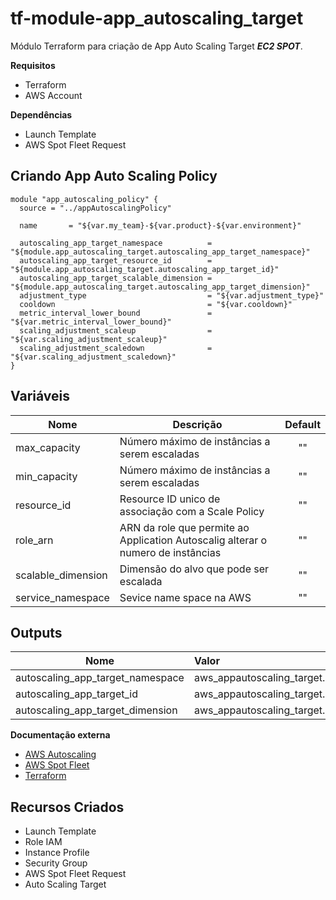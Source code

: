 # **tf-module-app_autoscaling_target**

Módulo Terraform para criação de App Auto Scaling Target ***EC2 SPOT***.

 **Requisitos**
 - Terraform
 - AWS Account

 **Dependências**
 - Launch Template
 - AWS Spot Fleet Request

 **Criando App Auto Scaling Policy**
 ------
```
module "app_autoscaling_policy" {
  source = "../appAutoscalingPolicy"

  name       = "${var.my_team}-${var.product}-${var.environment}"

  autoscaling_app_target_namespace          = "${module.app_autoscaling_target.autoscaling_app_target_namespace}"
  autoscaling_app_target_resource_id        = "${module.app_autoscaling_target.autoscaling_app_target_id}"
  autoscaling_app_target_scalable_dimension = "${module.app_autoscaling_target.autoscaling_app_target_dimension}"
  adjustment_type                           = "${var.adjustment_type}"
  cooldown                                  = "${var.cooldown}"
  metric_interval_lower_bound               = "${var.metric_interval_lower_bound}"
  scaling_adjustment_scaleup                = "${var.scaling_adjustment_scaleup}"
  scaling_adjustment_scaledown              = "${var.scaling_adjustment_scaledown}"
}

```
 **Variáveis**
 ------
 |          Nome                              |                      Descrição                             |    Default    |
 | ------------------------------------------ |------------------------------------------------------------|:-------------:|
 |  max_capacity        | Número máximo de instâncias a serem escaladas                                    |      ""       |
 |  min_capacity        | Número máximo de instâncias a serem escaladas                                    |      ""       |
 |  resource_id         | Resource ID unico de associação com a Scale Policy                               |      ""       |
 |  role_arn            | ARN da role que permite ao Application Autoscalig alterar o numero de instâncias |      ""       |
 |  scalable_dimension  | Dimensão do alvo que pode ser escalada                                           |      ""       |
 |  service_namespace   | Sevice name space na AWS                                                         |      ""       |

 **Outputs**
 ------
 |              Nome                |                                 Valor                                 |
 | ---------------------------------|:----------------------------------------------------------------------|
 | autoscaling_app_target_namespace | aws_appautoscaling_target.autoscaling_app_target.service_namespace    |
 | autoscaling_app_target_id        | aws_appautoscaling_target.autoscaling_app_target.resource_id          |
 | autoscaling_app_target_dimension | aws_appautoscaling_target.autoscaling_app_target.scalable_dimension   |
  

 **Documentação externa**
 - [AWS Autoscaling](https://docs.aws.amazon.com/pt_br/autoscaling/ec2/userguide/what-is-amazon-ec2-auto-scaling.html)
 - [AWS Spot Fleet](https://docs.aws.amazon.com/pt_br/AWSEC2/latest/UserGuide/spot-fleet.html#spot-instance-weighting)
 - [Terraform](https://www.terraform.io/docs/providers/aws/r/appautoscaling_target.html)

 **Recursos Criados**
 ------
 - Launch Template
 - Role IAM
 - Instance Profile
 - Security Group
 - AWS Spot Fleet Request
 - Auto Scaling Target
